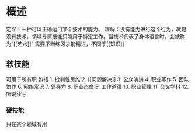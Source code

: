 # 概述
定义：一种可以正确运用某个技术的能力。
理解：没有能力进行这个行为，就是没有技术。领域专属技能只能用于特定工作。当技术代表了身体语言时，会被称为“[[艺术]]”
需要不断练习才能精进，不同于[[知识]]
## 软技能
可用于所有职
包括
	1. 批判性思维
	2. [[问题解决]]
	3. 公众演讲
	4. 职业写作
	5. 团队协作
	6. 网络常识
	7. 领导力
	8. 职业态度
	9. 工作道德
	10. 职业管理
	11. 交叉学科
	12. 听说读写
### 硬技能
只在某个领域有用
